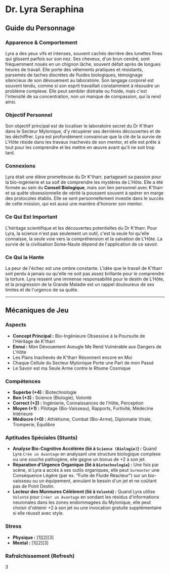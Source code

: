 # Dr. Lyra Seraphina

## Guide du Personnage

### Apparence & Comportement
Lyra a des yeux vifs et intenses, souvent cachés derrière des lunettes fines qui glissent parfois sur son nez. Ses cheveux, d'un brun cendré, sont fréquemment noués en un chignon lâche, souvent défait après de longues heures de travail. Elle porte des vêtements pratiques et résistants, parsemés de taches discrètes de fluides biologiques, témoignage silencieux de son dévouement au laboratoire. Son langage corporel est souvent tendu, comme si son esprit travaillait constamment à résoudre un problème complexe. Elle peut sembler distraite ou froide, mais c'est l'intensité de sa concentration, non un manque de compassion, qui la rend ainsi.

### Objectif Personnel
Son objectif principal est de localiser le laboratoire secret du Dr K'tharr dans le Secteur Mylonique, d'y récupérer ses dernières découvertes et de les déchiffrer. Lyra est profondément convaincue que la clé de la survie de L'Hôte réside dans les travaux inachevés de son mentor, et elle est prête à tout pour les comprendre et les mettre en œuvre avant qu'il ne soit trop tard.

### Connexions
Lyra était une élève prometteuse du Dr K'tharr, partageant sa passion pour la bio-ingénierie et sa soif de comprendre les mystères de L'Hôte. Elle a été formée au sein du **Conseil Biologique**, mais son lien personnel avec K'tharr et sa quête obsessionnelle de vérité la poussent souvent à opérer en marge des protocoles établis. Elle se sent personnellement investie dans le succès de cette mission, qui est aussi une manière d'honorer son mentor.

### Ce Qui Est Important
L'héritage scientifique et les découvertes potentielles du Dr K'tharr. Pour Lyra, la science n'est pas seulement un outil, c'est la seule foi qu'elle connaisse, la seule voie vers la compréhension et la salvation de L'Hôte. La survie de la civilisation Soma-Naute dépend de l'application de ce savoir.

### Ce Qui la Hante
La peur de l'échec est une ombre constante. L'idée que le travail de K'tharr soit perdu à jamais ou qu'elle ne soit pas assez brillante pour le comprendre la torture. Lyra ressent une immense responsabilité pour le destin de L'Hôte, et la progression de la Grande Maladie est un rappel douloureux de ses limites et de l'urgence de sa quête.

---

## Mécaniques de Jeu

### Aspects
*   **Concept Principal :** Bio-Ingénieure Obsessive à la Poursuite de l'Héritage de K'tharr
*   **Ennui :** Mon Dévouement Aveugle Me Rend Vulnérable aux Dangers de L'Hôte
*   Les Plans Inachevés de K'tharr Résonnent encore en Moi
*   Chaque Cellule du Secteur Mylonique Porte une Part de mon Passé
*   Le Savoir est ma Seule Arme contre le Rhume Cosmique

### Compétences
*   **Superbe (+4) :** Biotechnologie
*   **Bon (+3) :** Science (Biologie), Volonté
*   **Correct (+2) :** Ingénierie, Connaissances de l'Hôte, Perception
*   **Moyen (+1) :** Pilotage (Bio-Vaisseau), Rapports, Furtivité, Médecine Intérieure
*   **Médiocre (+0) :** Athlétisme, Combat (Bio-Arme), Diplomatie Virale, Tromperie, Équilibre

### Aptitudes Spéciales (Stunts)
*   **Analyse Bio-Cognitive Accélérée (lié à `Science (Biologie)`) :** Quand Lyra `Crée un Avantage` en analysant une structure biologique complexe ou une souche pathogène, elle gagne un bonus de +2 à son jet.
*   **Réparation d'Urgence Organique (lié à `Biotechnologie`) :** Une fois par scène, si Lyra a accès à ses outils organiques, elle peut `Surmonter` une Conséquence Légère (par ex. "Fuite de Fluide Réacteur") sur un bio-vaisseau ou un équipement, annulant le besoin d'un jet et ne coûtant pas de Point Destin.
*   **Lecteur des Murmures Célèbrent (lié à `Volonté`) :** Quand Lyra utilise `Volonté` pour `Créer un Avantage` en sondant les résidus d'informations neuronales dans les zones endommagées du Mylonique, elle peut choisir d'obtenir +2 à son jet ou une invocation gratuite supplémentaire si elle réussit avec style.

### Stress
*   **Physique :** [1][2][3]
*   **Mental :** [1][2][3]

### Rafraîchissement (Refresh)
3
